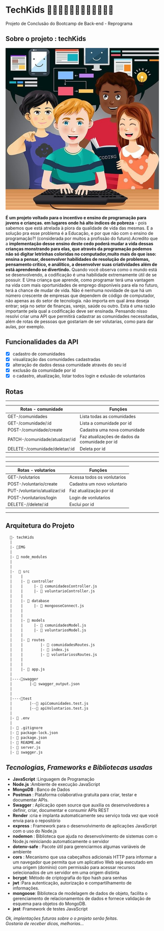 # TechKids 👩🏻‍💻👨🏼‍💻👩🏿‍💻👩🏽‍💻

Projeto de Conclusão do Bootcamp de Back-end - Reprograma

## **Sobre o projeto : techKids**

![<3](./IMG/kidsTech.jfif)

**É um projeto voltado para o incentivo e ensino  de programação para jovens e crianças.
em lugares onde há alto indices de pobreza** - pois sabemos que
está atrelada à piora da qualidade de vida das mesmas.
    E a solução pra esse problema é a Educação, e por que não com o ensino de programação?! 
(considerada por muitos a profissão do futuro).Acredito que a **implementação desse ensino deste cedo
 poderá mudar a vida dessas crianças monstrando para elas, que através da programação podemos não
 só digitar letrinhas coloridas no computador,muito mais do que isso: ensina  a pensar,
 desenvolver habilidades de resolução de problemas, pensamento crítico, e análitico, a desenvolver suas criatividades 
além de está aprendendo se divertindo.**
       Quando você observa como o mundo está se desenvolvendo, a codificação é uma habilidade  extremamente útil de se possuir.
 E Uma criança que aprende, como programar   terá uma vantagem na vida com mais oportunidades de emprego disponíveis para ela no futuro,
 terá a chance de mudar de vida.
      Não é nenhuma novidade de que há um número crescente de empresas que dependem de código de computador,
 não apenas as do setor de tecnologia. não importa em qual área deseja entrar; seja no setor de  finanças,
 varejo, saúde ou outro. Esta é uma razão importante pela qual a codificação deve ser ensinada.
 Pensando nisso resolvi criar uma API que permitirá cadastrar as comunidades necessitadas,
além de rotas de pessoas  que gostariam de ser volutarias,  como para dar aulas, por exemplo.

## Funcionalidades da API

- [x] cadastro de  comunidades
- [x] visualização das comunidades cadastradas
- [x] alteração de dados dessa comunidade através do seu id
- [x] exclusão da comunidade por id
- [x] o cadastro, atualização, listar todos  login e exlusão de voluntarios

## Rotas
---------------------------------------------------------------------------------
| Rotas - comunidade             | Funções                                       |
|--------------------------------|---------------------------------------------- |
| GET-/comunidades               |  Lista  todas as comunidades                  |
| GET-/comunidade/:id            |  Lista a comunidade por id                    |
| POST-/comunidade/create        |  Cadastra uma nova comunidade                 |
| PATCH-/comunidade/atualizar/:id|  Faz atualizações de dados da comunidade por id                |
| DELETE-/comunidade/deletar/:id |  Deleta por id                                |
----------------------------------------------------------------------------------
-----------------------------------------------------------------------------------
| Rotas - volutarios                | Funções                                      |
|-----------------------------------|----------------------------------------------|
| GET-/volutarios                   | Acessa  todos os vonlutarios                 |
| POST-/voluntario/create           | Cadastra um novo voluntario                  |
|PUT-/voluntario/atualizar/:id      | Faz atualização por id                       |
| POST-/vonlutarios/login           | Login de vonlutarios                         |
| DELETE-//delete/:id               | Exclui por id                                |
------------------------------------------------------------------------------------

## Arquitetura do Projeto

```
  📁- techKids
  |
  |- 📁IMG
  | 
  |- 📁 node_modules 
  |
  |
  |-  📁 src 
  |    |
  |    |- 📁 controller 
  |    |     |- 📄 comunidadesController.js  
  |    |     |- 📄 voluntarioController.js
  |    |
  |    |- 📁 database  
  |    |     |- 📄 mongooseConnect.js   
  |    |     
  |    |
  |    |- 📁 models 
  |    |     |- 📄 comunidadesModel.js  
  |    |     |- 📄 voluntariosModel.js 
  |    |
  |    |- 📁 routes  
  |    |        |- 📄 comunidadesRoutes.js   
  |    |        |- 📄 index.js 
  |    |        |- 📄 voluntariossRoutes.js 
  |    |
  |    |
  |    |- 📄 app.js 
  |
  |----📁swagger
  |        |-📄 swagger_output.json
  |
  |
  |----📁test
  |        |--📄 apiComunidades.test.js
  |        |--📄 apiVoluntarios.test.js
  |
  |- 📄 .env 
  |
  |- 📄 .gitignore  
  |- 📄 package-lock.json  
  |- 📄 package.json 
  |- 📄 README.md  
  |- 📄 server.js  
  |- 📄 swagger.js
```

## *Tecnologias, Frameworks e Bibliotecas usadas*

- **JavaScript** :Linguagem de Programação
- **Node.js** :Ambiente de execução JavaScript
- **MongoDB** : Banco de Dados
- **Postman** : Plataforma colaborativa gratuita para criar, testar e documentar APIs.
- **Swagger** : Aplicação open source que auxilia os desenvolvedores a definir, criar, documentar e consumir APIs REST
- **Render**  :cria e implanta automaticamente seu serviço toda vez que você envia para o repositório
- **express** : Framework para o desenvolvimento de aplicações JavaScript com o uso do Node.js
- **nodemon** : Biblioteca que ajuda no desenvolvimento de sistemas com o Node.js reiniciando automaticamente o servidor
- **dotenv-safe** : Pacote útil para gerenciarmos algumas variáveis de ambiente 
- **cors** : Mecanismo que usa cabeçalhos adicionais HTTP para informar a um navegador que permita que um aplicativo Web
 seja executado em uma origem (domínio) com permissão para acessar recursos selecionados de um servidor em uma origem distinta
- **bcrypt**: Método de criptografia do tipo hash para senhas
- **jwt** :Para autenticação, autorização e compartilhamento de informações.
- **mongoose**: Biblioteca de modelagem de dados de objeto, facilita 
o gerenciamento de relacionamentos de dados e fornece validação de esquema para objetos do MongoDB.
- **jest** :Framework de testes JavaScript

*Ok, implentações futuras sobre o o projeto serão feitas.            
Gostaria de receber dicas, melhorias...*                              
                                                               




